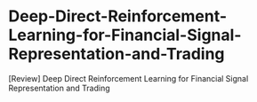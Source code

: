 # Deep-Direct-Reinforcement-Learning-for-Financial-Signal-Representation-and-Trading
[Review] Deep Direct Reinforcement Learning for Financial Signal Representation and Trading
